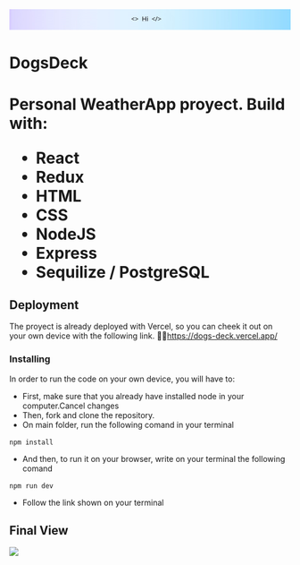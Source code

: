 <img src='client\src\assets\Header.png'/>

<h1>DogsDeck<h1/>

Personal WeatherApp proyect. Build with:
- React
- Redux
- HTML
- CSS
- NodeJS
- Express
- Sequilize / PostgreSQL

## Deployment

The proyect is already deployed with Vercel, so you can cheek it out on your own device with the following link. 
👩‍💻<a>https://dogs-deck.vercel.app/<a>


### Installing

In order to run the code on your own device, you will have to: 

* First, make sure that you already have installed node in your computer.Cancel changes
* Then, fork and clone the repository.
* On main folder, run the following comand in your terminal

```
npm install
```

* And then, to run it on your browser, write on your terminal the following comand
```
npm run dev
```
* Follow the link shown on your terminal


## Final View

<img src='src\assets\readme\view1.png' />


